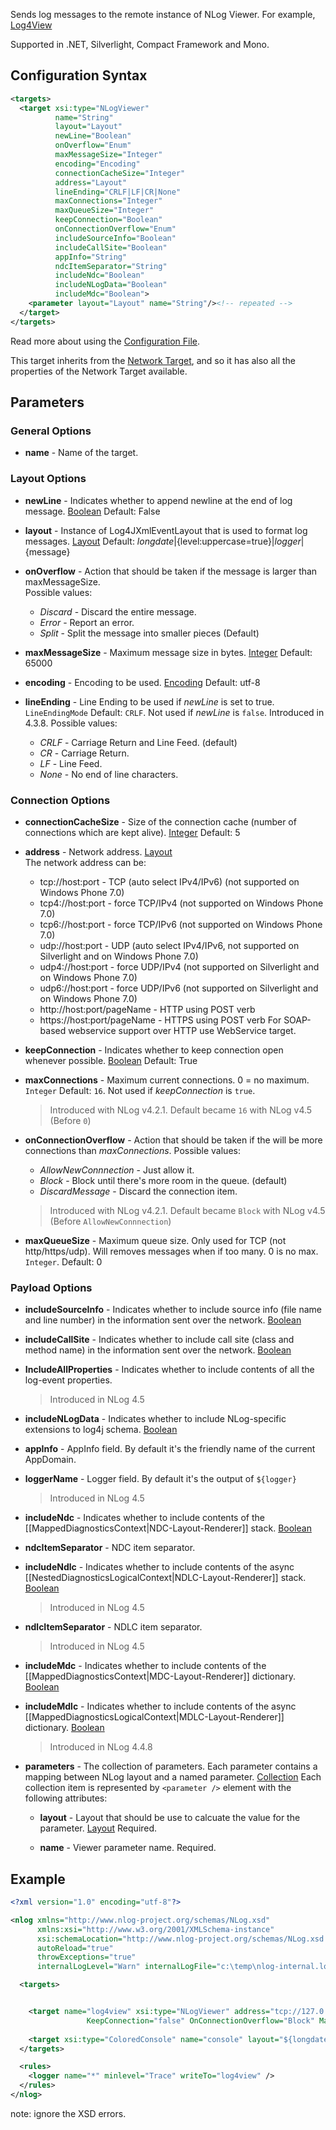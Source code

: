 Sends log messages to the remote instance of NLog Viewer. For example, [Log4View](http://www.log4view.com/log4view/)

Supported in .NET, Silverlight, Compact Framework and Mono.
## Configuration Syntax
```xml
<targets>
  <target xsi:type="NLogViewer"
          name="String"
          layout="Layout"
          newLine="Boolean"
          onOverflow="Enum"
          maxMessageSize="Integer"
          encoding="Encoding"
          connectionCacheSize="Integer"
          address="Layout"
          lineEnding="CRLF|LF|CR|None"
          maxConnections="Integer"
          maxQueueSize="Integer"
          keepConnection="Boolean"
          onConnectionOverflow="Enum"
          includeSourceInfo="Boolean"
          includeCallSite="Boolean"
          appInfo="String"
          ndcItemSeparator="String"
          includeNdc="Boolean"
          includeNLogData="Boolean"
          includeMdc="Boolean">
    <parameter layout="Layout" name="String"/><!-- repeated -->
  </target>
</targets>
```
Read more about using the [Configuration File](Configuration-file).

This target inherits from the [Network Target](Network-target), and so it has also all the properties of the Network Target available. 

## Parameters
### General Options
* **name** - Name of the target.

### Layout Options
* **newLine** - Indicates whether to append newline at the end of log message. [Boolean](Data-types) Default: False

* **layout** - Instance of Log4JXmlEventLayout that is used to format log messages. [Layout](Data-types) Default: ${longdate}|${level:uppercase=true}|${logger}|${message}

* **onOverflow** - Action that should be taken if the message is larger than maxMessageSize.  
Possible values:
  * _Discard_ - Discard the entire message.
  * _Error_ - Report an error.
  * _Split_ - Split the message into smaller pieces (Default)

* **maxMessageSize** - Maximum message size in bytes. [Integer](Data-types) Default: 65000

* **encoding** - Encoding to be used. [Encoding](Data-types) Default: utf-8

* **lineEnding** - Line Ending to be used if _newLine_ is set to true. `LineEndingMode` Default: `CRLF`. Not used if _newLine_ is `false`. Introduced in 4.3.8.
Possible values:
  * _CRLF_ - Carriage Return and Line Feed. (default)
  * _CR_ - Carriage Return.
  * _LF_ - Line Feed.
  * _None_ - No end of line characters.

### Connection Options
* **connectionCacheSize** - Size of the connection cache (number of connections which are kept alive). [Integer](Data-types) Default: 5

* **address** - Network address. [Layout](Data-types)  
The network address can be:
  * tcp://host:port - TCP (auto select IPv4/IPv6) (not supported on Windows Phone 7.0)
  * tcp4://host:port - force TCP/IPv4 (not supported on Windows Phone 7.0)
  * tcp6://host:port - force TCP/IPv6 (not supported on Windows Phone 7.0)
  * udp://host:port - UDP (auto select IPv4/IPv6, not supported on Silverlight and on Windows Phone 7.0)
  * udp4://host:port - force UDP/IPv4 (not supported on Silverlight and on Windows Phone 7.0)
  * udp6://host:port - force UDP/IPv6 (not supported on Silverlight and on Windows Phone 7.0)
  * http://host:port/pageName - HTTP using POST verb
  * https://host:port/pageName - HTTPS using POST verb
  For SOAP-based webservice support over HTTP use WebService target.

* **keepConnection** - Indicates whether to keep connection open whenever possible. [Boolean](Data-types) Default: True

* **maxConnections** - Maximum current connections. 0 = no maximum. `Integer` Default: `16`. Not used if _keepConnection_ is `true`.
  > Introduced with NLog v4.2.1. Default became `16` with NLog v4.5 (Before `0`)

* **onConnectionOverflow** - Action that should be taken if the will be more connections than _maxConnections_. 
Possible values:
  * _AllowNewConnnection_ - Just allow it. 
  * _Block_ - Block until there's more room in the queue. (default)
  * _DiscardMessage_ - Discard the connection item.
  > Introduced with NLog v4.2.1. Default became `Block` with NLog v4.5 (Before `AllowNewConnnection`)

* **maxQueueSize** - Maximum queue size. Only used for TCP (not http/https/udp). Will removes messages when if too many. 0 is no max. `Integer`. Default: 0

### Payload Options
* **includeSourceInfo** - Indicates whether to include source info (file name and line number) in the information sent over the network. [Boolean](Data-types)  

* **includeCallSite** - Indicates whether to include call site (class and method name) in the information sent over the network. [Boolean](Data-types)

* **IncludeAllProperties** -  Indicates whether to include contents of all the log-event properties. 
  > Introduced in NLog 4.5

* **includeNLogData** - Indicates whether to include NLog-specific extensions to log4j schema. [Boolean](Data-types)

* **appInfo** - AppInfo field. By default it's the friendly name of the current AppDomain.

* **loggerName** - Logger field. By default it's the output of `${logger}`
  > Introduced in NLog 4.5

* **includeNdc** - Indicates whether to include contents of the [[MappedDiagnosticsContext|NDC-Layout-Renderer]] stack. [Boolean](Data-types)

* **ndcItemSeparator** - NDC item separator.

* **includeNdlc** - Indicates whether to include contents of the async [[NestedDiagnosticsLogicalContext|NDLC-Layout-Renderer]] stack. [Boolean](Data-types)
  > Introduced in NLog 4.5

* **ndlcItemSeparator** - NDLC item separator.
  > Introduced in NLog 4.5

* **includeMdc** - Indicates whether to include contents of the [[MappedDiagnosticsContext|MDC-Layout-Renderer]] dictionary. [Boolean](Data-types)

* **includeMdlc** - Indicates whether to include contents of the async [[MappedDiagnosticsLogicalContext|MDLC-Layout-Renderer]] dictionary. [Boolean](Data-types)
  > Introduced in NLog 4.4.8

* **parameters** - The collection of parameters. Each parameter contains a mapping between NLog layout and a named parameter. [Collection](Data-types) 
Each collection item is represented by `<parameter />` element with the following attributes:

  * **layout** - Layout that should be use to calcuate the value for the parameter. [Layout](Data-types) Required.

  * **name** - Viewer parameter name. Required.


## Example

```xml
<?xml version="1.0" encoding="utf-8"?>

<nlog xmlns="http://www.nlog-project.org/schemas/NLog.xsd"
      xmlns:xsi="http://www.w3.org/2001/XMLSchema-instance"
      xsi:schemaLocation="http://www.nlog-project.org/schemas/NLog.xsd NLog.xsd"
      autoReload="true"
      throwExceptions="true"
      internalLogLevel="Warn" internalLogFile="c:\temp\nlog-internal.log">

  <targets>


    <target name="log4view" xsi:type="NLogViewer" address="tcp://127.0.0.1:878" 
                 KeepConnection="false" OnConnectionOverflow="Block" MaxConnections="5" />
  
    <target xsi:type="ColoredConsole" name="console" layout="${longdate} ${logger} ${uppercase:${level}} ${message}" />
  </targets>

  <rules>
    <logger name="*" minlevel="Trace" writeTo="log4view" />
  </rules>
</nlog>
```

note: ignore the XSD errors.
